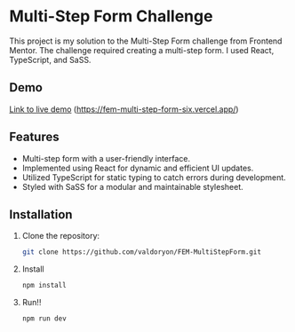 # Multi-Step Form Challenge

This project is my solution to the Multi-Step Form challenge from Frontend Mentor. The challenge required creating a multi-step form. I used React, TypeScript, and SaSS.

## Demo

[Link to live demo](#) (https://fem-multi-step-form-six.vercel.app/)



## Features

- Multi-step form with a user-friendly interface.
- Implemented using React for dynamic and efficient UI updates.
- Utilized TypeScript for static typing to catch errors during development.
- Styled with SaSS for a modular and maintainable stylesheet.

## Installation

1. Clone the repository:

   ```bash
   git clone https://github.com/valdoryon/FEM-MultiStepForm.git

   ```

2. Install

   ```bash
   npm install

   ```

3. Run!!

   ```bash
   npm run dev
   ```
